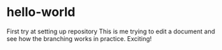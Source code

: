 # hello-world
First try at setting up repository
This is me trying to edit a document and see how the branching works in practice. Exciting!
